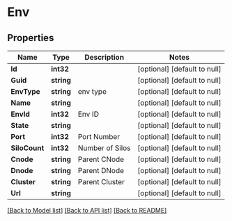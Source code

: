 # Env

## Properties
Name | Type | Description | Notes
------------ | ------------- | ------------- | -------------
**Id** | **int32** |  | [optional] [default to null]
**Guid** | **string** |  | [optional] [default to null]
**EnvType** | **string** | env type | [optional] [default to null]
**Name** | **string** |  | [optional] [default to null]
**EnvId** | **int32** | Env ID | [optional] [default to null]
**State** | **string** |  | [optional] [default to null]
**Port** | **int32** | Port Number | [optional] [default to null]
**SiloCount** | **int32** | Number of Silos | [optional] [default to null]
**Cnode** | **string** | Parent CNode | [optional] [default to null]
**Dnode** | **string** | Parent DNode | [optional] [default to null]
**Cluster** | **string** | Parent Cluster | [optional] [default to null]
**Url** | **string** |  | [optional] [default to null]

[[Back to Model list]](../README.md#documentation-for-models) [[Back to API list]](../README.md#documentation-for-api-endpoints) [[Back to README]](../README.md)


